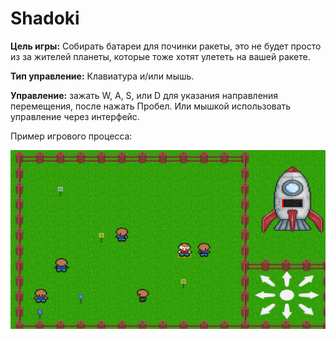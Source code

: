 # Shadoki

**Цель игры:** Собирать батареи для починки ракеты, это не будет просто из за жителей планеты, которые тоже хотят улететь на вашей ракете.

**Тип управление:** Клавиатура и/или мышь.

**Управление:** зажать W, A, S, или D для указания направления перемещения, после нажать Пробел. Или мышкой использовать управление через интерфейс.

Пример игрового процесса:

![Альтернативный текст](https://github.com/Rogozilio/Shadoki/blob/master/Shadoki-gameplay.gif)
